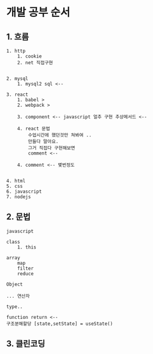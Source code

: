 # 개발 공부 순서

## 1. 흐름

    1. http
        1. cookie 
        2. net 직접구현 


    2. mysql
        1. mysql2 sql <--

    3. react
        1. babel > 
        2. webpack > 

        3. component <-- javascript 얼추 구현 추상메서드 <--

        4. react 문법 
            수업시간에 했던것만 쳐봐여 ..
            만들다 말아요.
            그거 직접다 구현해보면 
            comment <-- 

        4. comment <-- 몇번정도 


    4. html 
    5. css
    6. javascript 
    7. nodejs 

## 2. 문법 

    javascript

    class
        1. this
    
    array
        map
        filter
        reduce 

    Object 

    ... 연산자

    type..
    
    function return <--
    구조분해할당 [state,setState] = useState() 

    


## 3. 클린코딩 

